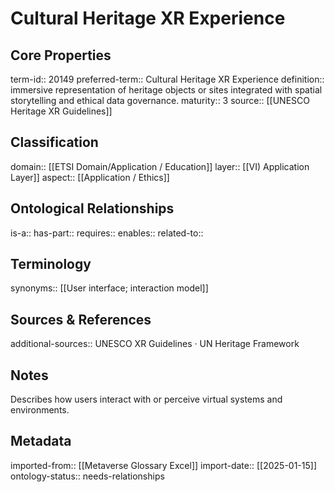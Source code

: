 # Cultural Heritage XR Experience

## Core Properties
term-id:: 20149
preferred-term:: Cultural Heritage XR Experience
definition:: immersive representation of heritage objects or sites integrated with spatial storytelling and ethical data governance.
maturity:: 3
source:: [[UNESCO Heritage XR Guidelines]]

## Classification
domain:: [[ETSI Domain/Application / Education]]
layer:: [[VI) Application Layer]]
aspect:: [[Application / Ethics]]

## Ontological Relationships
is-a:: 
has-part:: 
requires:: 
enables:: 
related-to:: 

## Terminology
synonyms:: [[User interface; interaction model]]

## Sources & References
additional-sources:: UNESCO XR Guidelines · UN Heritage Framework

## Notes
Describes how users interact with or perceive virtual systems and environments.

## Metadata
imported-from:: [[Metaverse Glossary Excel]]
import-date:: [[2025-01-15]]
ontology-status:: needs-relationships
